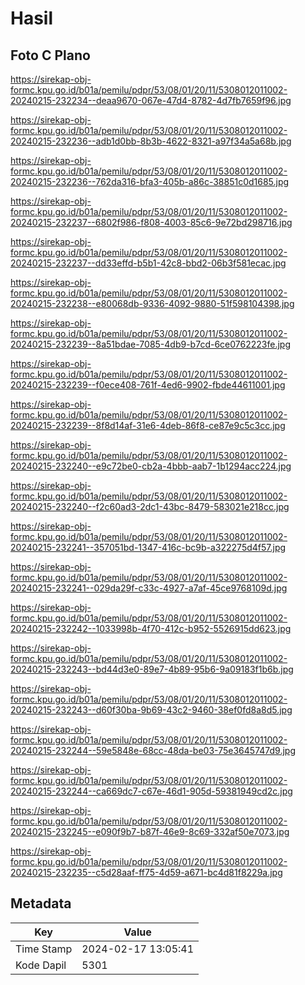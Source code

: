 # Hasil

## Foto C Plano

https://sirekap-obj-formc.kpu.go.id/b01a/pemilu/pdpr/53/08/01/20/11/5308012011002-20240215-232234--deaa9670-067e-47d4-8782-4d7fb7659f96.jpg

https://sirekap-obj-formc.kpu.go.id/b01a/pemilu/pdpr/53/08/01/20/11/5308012011002-20240215-232236--adb1d0bb-8b3b-4622-8321-a97f34a5a68b.jpg

https://sirekap-obj-formc.kpu.go.id/b01a/pemilu/pdpr/53/08/01/20/11/5308012011002-20240215-232236--762da316-bfa3-405b-a86c-38851c0d1685.jpg

https://sirekap-obj-formc.kpu.go.id/b01a/pemilu/pdpr/53/08/01/20/11/5308012011002-20240215-232237--6802f986-f808-4003-85c6-9e72bd298716.jpg

https://sirekap-obj-formc.kpu.go.id/b01a/pemilu/pdpr/53/08/01/20/11/5308012011002-20240215-232237--dd33effd-b5b1-42c8-bbd2-06b3f581ecac.jpg

https://sirekap-obj-formc.kpu.go.id/b01a/pemilu/pdpr/53/08/01/20/11/5308012011002-20240215-232238--e80068db-9336-4092-9880-51f598104398.jpg

https://sirekap-obj-formc.kpu.go.id/b01a/pemilu/pdpr/53/08/01/20/11/5308012011002-20240215-232239--8a51bdae-7085-4db9-b7cd-6ce0762223fe.jpg

https://sirekap-obj-formc.kpu.go.id/b01a/pemilu/pdpr/53/08/01/20/11/5308012011002-20240215-232239--f0ece408-761f-4ed6-9902-fbde44611001.jpg

https://sirekap-obj-formc.kpu.go.id/b01a/pemilu/pdpr/53/08/01/20/11/5308012011002-20240215-232239--8f8d14af-31e6-4deb-86f8-ce87e9c5c3cc.jpg

https://sirekap-obj-formc.kpu.go.id/b01a/pemilu/pdpr/53/08/01/20/11/5308012011002-20240215-232240--e9c72be0-cb2a-4bbb-aab7-1b1294acc224.jpg

https://sirekap-obj-formc.kpu.go.id/b01a/pemilu/pdpr/53/08/01/20/11/5308012011002-20240215-232240--f2c60ad3-2dc1-43bc-8479-583021e218cc.jpg

https://sirekap-obj-formc.kpu.go.id/b01a/pemilu/pdpr/53/08/01/20/11/5308012011002-20240215-232241--357051bd-1347-416c-bc9b-a322275d4f57.jpg

https://sirekap-obj-formc.kpu.go.id/b01a/pemilu/pdpr/53/08/01/20/11/5308012011002-20240215-232241--029da29f-c33c-4927-a7af-45ce9768109d.jpg

https://sirekap-obj-formc.kpu.go.id/b01a/pemilu/pdpr/53/08/01/20/11/5308012011002-20240215-232242--1033998b-4f70-412c-b952-5526915dd623.jpg

https://sirekap-obj-formc.kpu.go.id/b01a/pemilu/pdpr/53/08/01/20/11/5308012011002-20240215-232243--bd44d3e0-89e7-4b89-95b6-9a09183f1b6b.jpg

https://sirekap-obj-formc.kpu.go.id/b01a/pemilu/pdpr/53/08/01/20/11/5308012011002-20240215-232243--d60f30ba-9b69-43c2-9460-38ef0fd8a8d5.jpg

https://sirekap-obj-formc.kpu.go.id/b01a/pemilu/pdpr/53/08/01/20/11/5308012011002-20240215-232244--59e5848e-68cc-48da-be03-75e3645747d9.jpg

https://sirekap-obj-formc.kpu.go.id/b01a/pemilu/pdpr/53/08/01/20/11/5308012011002-20240215-232244--ca669dc7-c67e-46d1-905d-59381949cd2c.jpg

https://sirekap-obj-formc.kpu.go.id/b01a/pemilu/pdpr/53/08/01/20/11/5308012011002-20240215-232245--e090f9b7-b87f-46e9-8c69-332af50e7073.jpg

https://sirekap-obj-formc.kpu.go.id/b01a/pemilu/pdpr/53/08/01/20/11/5308012011002-20240215-232235--c5d28aaf-ff75-4d59-a671-bc4d81f8229a.jpg


## Metadata

| Key        | Value               |
| ---------- | ------------------- |
| Time Stamp | 2024-02-17 13:05:41 |
| Kode Dapil | 5301                |




